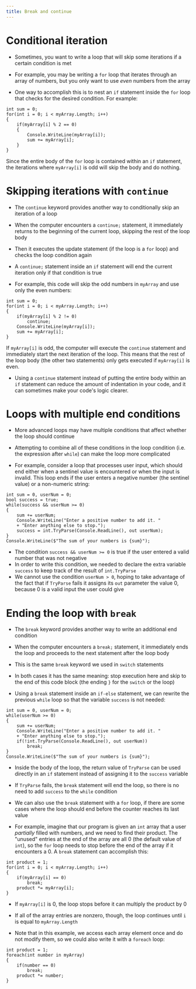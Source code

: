 ```yaml
---
title: Break and continue
---
```


# Conditional iteration

- Sometimes, you want to write a loop that will skip some iterations if a certain condition is met

- For example, you may be writing a `for` loop that iterates through an array of numbers, but you only want to use *even* numbers from the array

- One way to accomplish this is to nest an `if` statement inside the `for` loop that checks for the desired condition. For example:

```
int sum = 0;
for(int i = 0; i < myArray.Length; i++)
{
    if(myArray[i] % 2 == 0)
    {
        Console.WriteLine(myArray[i]);
        sum += myArray[i];
    }
}
```

Since the entire body of the `for` loop is contained within an `if` statement, the iterations where `myArray[i]` is odd will skip the body and do nothing.

# Skipping iterations with `continue`

- The `continue` keyword provides another way to conditionally skip an iteration of a loop

- When the computer encounters a `continue;` statement, it immediately returns to the beginning of the current loop, skipping the rest of the loop body

- Then it executes the update statement (if the loop is a `for` loop) and checks the loop condition again

- A `continue;` statement inside an `if` statement will end the current iteration only if that condition is true

- For example, this code will skip the odd numbers in `myArray` and use only the even numbers:

```
int sum = 0;
for(int i = 0; i < myArray.Length; i++)
{
    if(myArray[i] % 2 != 0)
        continue;
    Console.WriteLine(myArray[i]);
    sum += myArray[i];
}
```

If `myArray[i]` is odd, the computer will execute the `continue` statement and immediately start the next iteration of the loop. This means that the rest of the loop body (the other two statements) only gets executed if `myArray[i]` is even.

- Using a `continue` statement instead of putting the entire body within an `if` statement can reduce the amount of indentation in your code, and it can sometimes make your code's logic clearer.

# Loops with multiple end conditions

- More advanced loops may have multiple conditions that affect whether the loop should continue

- Attempting to combine all of these conditions in the loop condition (i.e. the expression after `while`) can make the loop more complicated

- For example, consider a loop that processes user input, which should end either when a sentinel value is encountered or when the input is invalid. This loop ends if the user enters a negative number (the sentinel value) or a non-numeric string:

```
int sum = 0, userNum = 0;
bool success = true;
while(success && userNum >= 0)
{
    sum += userNum;
    Console.WriteLine("Enter a positive number to add it. "
    + "Enter anything else to stop.");
    success = int.TryParse(Console.ReadLine(), out userNum);
}
Console.WriteLine($"The sum of your numbers is {sum}");
```

- The condition `success && userNum >= 0` is true if the user entered a valid number that was not negative
- In order to write this condition, we needed to declare the extra variable `success` to keep track of the result of `int.TryParse`
- We cannot use the condition `userNum > 0`, hoping to take advantage of the fact that if `TryParse` fails it assigns its `out` parameter the value 0, because 0 is a valid input the user could give

# Ending the loop with `break`

- The `break` keyword provides another way to write an additional end condition

- When the computer encounters a `break;` statement, it immediately ends the loop and proceeds to the next statement after the loop body

- This is the same `break` keyword we used in `switch` statements
- In both cases it has the same meaning: stop execution here and skip to the end of this code block (the ending `}` for the `switch` or the loop)

- Using a `break` statement inside an `if-else` statement, we can rewrite the previous `while` loop so that the variable `success` is not needed:

```
int sum = 0, userNum = 0;
while(userNum >= 0)
{
    sum += userNum;
    Console.WriteLine("Enter a positive number to add it. "
    + "Enter anything else to stop.");
    if(!int.TryParse(Console.ReadLine(), out userNum))
        break;
}
Console.WriteLine($"The sum of your numbers is {sum}");
```

- Inside the body of the loop, the return value of `TryParse` can be used directly in an `if` statement instead of assigning it to the `success` variable
- If `TryParse` fails, the `break` statement will end the loop, so there is no need to add `success` to the `while` condition

- We can also use the `break` statement with a `for` loop, if there are some cases where the loop should end before the counter reaches its last value

- For example, imagine that our program is given an `int` array that a user *partially* filled with numbers, and we need to find their product. The "unused" entries at the end of the array are all 0 (the default value of `int`), so the `for` loop needs to stop before the end of the array if it encounters a 0. A `break` statement can accomplish this:

```
int product = 1;
for(int i = 0; i < myArray.Length; i++)
{
    if(myArray[i] == 0)
        break;
    product *= myArray[i];
}
```

- If `myArray[i]` is 0, the loop stops before it can multiply the product by 0
- If all of the array entries are nonzero, though, the loop continues until `i` is equal to `myArray.Length`

- Note that in this example, we access each array element once and do not modify them, so we could also write it with a `foreach` loop:

```
int product = 1;
foreach(int number in myArray)
{
    if(number == 0)
        break;
    product *= number;
}
```

